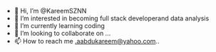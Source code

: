- 👋 Hi, I’m @KareemSZNN
- 👀 I’m interested in becoming full stack developerand data analysis
- 🌱 I’m currently learning coding 
- 💞️ I’m looking to collaborate on ...
- 📫 How to reach me .aabdukareem@yahoo.com..

<!---
KareemSZNN/KareemSZNN is a ✨ special ✨ repository because its `README.md` (this file) appears on your GitHub profile.
You can click the Preview link to take a look at your changes.
--->
